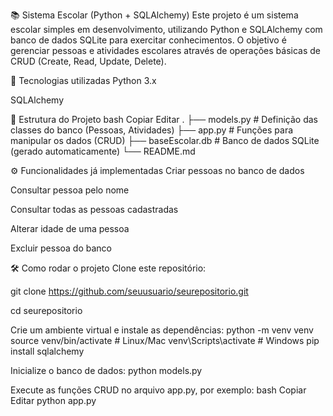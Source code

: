 📚 Sistema Escolar (Python + SQLAlchemy)
Este projeto é um sistema escolar simples em desenvolvimento, utilizando Python e SQLAlchemy com banco de dados SQLite para exercitar conhecimentos.
O objetivo é gerenciar pessoas e atividades escolares através de operações básicas de CRUD (Create, Read, Update, Delete).

🚀 Tecnologias utilizadas
Python 3.x

SQLAlchemy

📂 Estrutura do Projeto
bash
Copiar
Editar
.
├── models.py        # Definição das classes do banco (Pessoas, Atividades)
├── app.py           # Funções para manipular os dados (CRUD)
├── baseEscolar.db   # Banco de dados SQLite (gerado automaticamente)
└── README.md

⚙️ Funcionalidades já implementadas
Criar pessoas no banco de dados

Consultar pessoa pelo nome

Consultar todas as pessoas cadastradas

Alterar idade de uma pessoa

Excluir pessoa do banco


🛠️ Como rodar o projeto
Clone este repositório:

git clone https://github.com/seuusuario/seurepositorio.git

cd seurepositorio

Crie um ambiente virtual e instale as dependências:
python -m venv venv
source venv/bin/activate   # Linux/Mac
venv\Scripts\activate      # Windows
pip install sqlalchemy


Inicialize o banco de dados:
python models.py

Execute as funções CRUD no arquivo app.py, por exemplo:
bash
Copiar
Editar
python app.py
